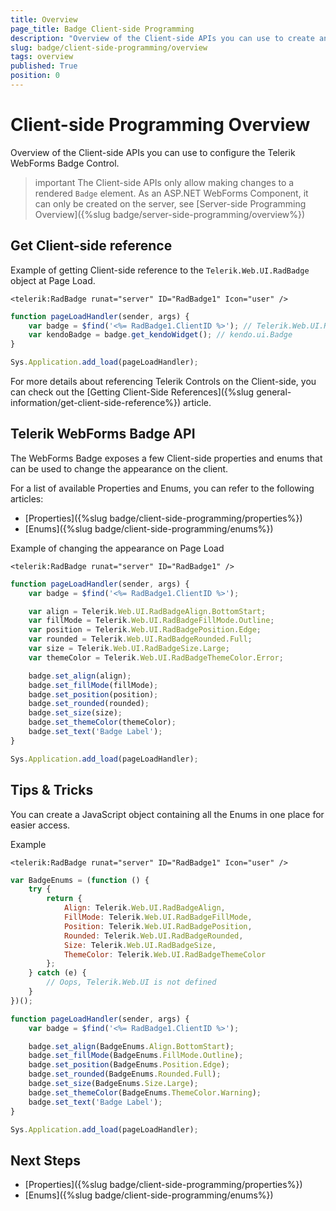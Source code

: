 ```yaml
---
title: Overview
page_title: Badge Client-side Programming
description: "Overview of the Client-side APIs you can use to create and configure the Telerik WebForms Badge Control."
slug: badge/client-side-programming/overview
tags: overview
published: True
position: 0
---
```


# Client-side Programming Overview

Overview of the Client-side APIs you can use to configure the Telerik WebForms Badge Control.

>important The Client-side APIs only allow making changes to a rendered `Badge` element. As an ASP.NET WebForms Component, it can only be created on the server, see [Server-side Programming Overview]({%slug badge/server-side-programming/overview%})

## Get Client-side reference

Example of getting Client-side reference to the `Telerik.Web.UI.RadBadge` object at Page Load.

````ASP.NET
<telerik:RadBadge runat="server" ID="RadBadge1" Icon="user" />
````

````JavaScript
function pageLoadHandler(sender, args) {
    var badge = $find('<%= RadBadge1.ClientID %>'); // Telerik.Web.UI.RadBadge
    var kendoBadge = badge.get_kendoWidget(); // kendo.ui.Badge
}

Sys.Application.add_load(pageLoadHandler);
````

For more details about referencing Telerik Controls on the Client-side, you can check out the [Getting Client-Side References]({%slug general-information/get-client-side-reference%}) article.

## Telerik WebForms Badge API

The WebForms Badge exposes a few Client-side properties and enums that can be used to change the appearance on the client.

For a list of available Properties and Enums, you can refer to the following articles:
- [Properties]({%slug badge/client-side-programming/properties%})
- [Enums]({%slug badge/client-side-programming/enums%})

Example of changing the appearance on Page Load

````ASP.NET
<telerik:RadBadge runat="server" ID="RadBadge1" />
````

````JavaScript
function pageLoadHandler(sender, args) {
    var badge = $find('<%= RadBadge1.ClientID %>');

    var align = Telerik.Web.UI.RadBadgeAlign.BottomStart;
    var fillMode = Telerik.Web.UI.RadBadgeFillMode.Outline;
    var position = Telerik.Web.UI.RadBadgePosition.Edge;
    var rounded = Telerik.Web.UI.RadBadgeRounded.Full;
    var size = Telerik.Web.UI.RadBadgeSize.Large;
    var themeColor = Telerik.Web.UI.RadBadgeThemeColor.Error;

    badge.set_align(align); 
    badge.set_fillMode(fillMode);
    badge.set_position(position);
    badge.set_rounded(rounded);
    badge.set_size(size);
    badge.set_themeColor(themeColor); 
    badge.set_text('Badge Label');
}

Sys.Application.add_load(pageLoadHandler);
````

## Tips & Tricks

You can create a JavaScript object containing all the Enums in one place for easier access.

Example

````ASP.NET
<telerik:RadBadge runat="server" ID="RadBadge1" Icon="user" />
````

````JavaScript
var BadgeEnums = (function () {
    try {
        return {
            Align: Telerik.Web.UI.RadBadgeAlign,
            FillMode: Telerik.Web.UI.RadBadgeFillMode,
            Position: Telerik.Web.UI.RadBadgePosition,
            Rounded: Telerik.Web.UI.RadBadgeRounded,
            Size: Telerik.Web.UI.RadBadgeSize,
            ThemeColor: Telerik.Web.UI.RadBadgeThemeColor
        };
    } catch (e) {
        // Oops, Telerik.Web.UI is not defined
    }
})();

function pageLoadHandler(sender, args) {
    var badge = $find('<%= RadBadge1.ClientID %>');

    badge.set_align(BadgeEnums.Align.BottomStart);
    badge.set_fillMode(BadgeEnums.FillMode.Outline);
    badge.set_position(BadgeEnums.Position.Edge);
    badge.set_rounded(BadgeEnums.Rounded.Full);
    badge.set_size(BadgeEnums.Size.Large);
    badge.set_themeColor(BadgeEnums.ThemeColor.Warning);
    badge.set_text('Badge Label');
}

Sys.Application.add_load(pageLoadHandler);
````

## Next Steps

- [Properties]({%slug badge/client-side-programming/properties%})
- [Enums]({%slug badge/client-side-programming/enums%})

